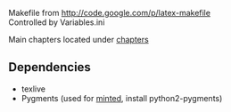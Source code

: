 Makefile from http://code.google.com/p/latex-makefile  
Controlled by Variables.ini  

Main chapters located under [chapters](/eirikb/cloudml-master-thesis/tree/master/thesis/chapters)

## Dependencies

 *  texlive
 *  Pygments (used for [minted](http://code.google.com/p/minted), install python2-pygments)

